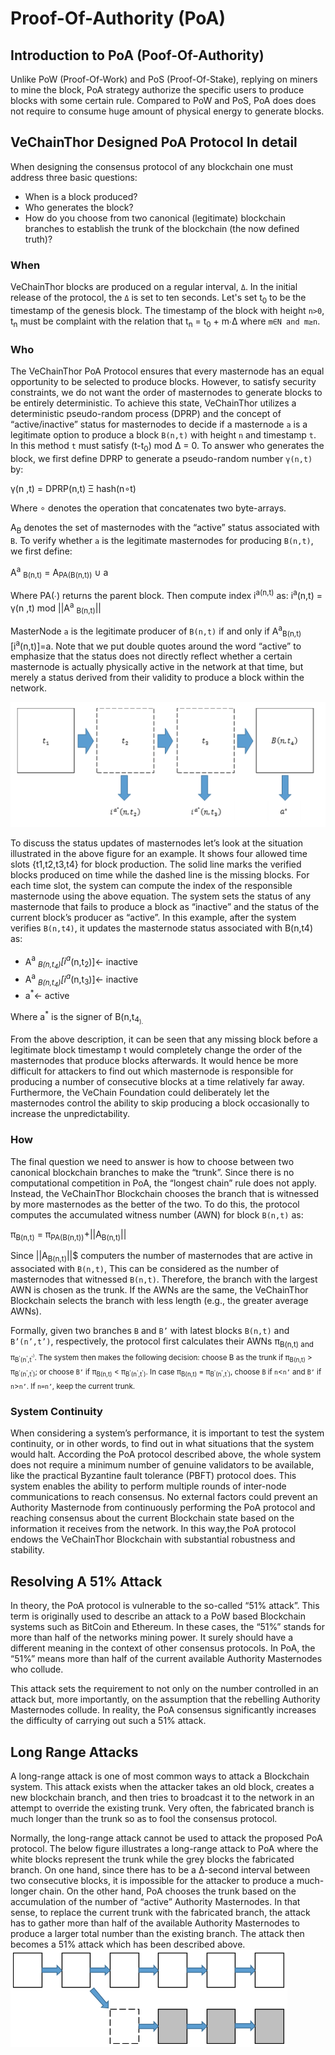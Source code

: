 # Proof-Of-Authority (PoA)

## Introduction to PoA (Poof-Of-Authority)
Unlike PoW (Proof-Of-Work) and PoS (Proof-Of-Stake), replying on miners to mine the block, PoA strategy authorize the specific users to produce blocks with some certain rule. Compared to PoW and PoS, PoA does does not require to consume huge amount of physical energy to generate blocks. 

## VeChainThor Designed PoA Protocol In detail
When designing the consensus protocol of any blockchain one must address three basic questions:

* When is a block produced?
* Who generates the block?
* How do you choose from two canonical (legitimate) blockchain branches to establish the trunk of the blockchain (the now defined truth)?

### When

VeChainThor blocks are produced on a regular interval, `Δ`. In the initial release of the protocol, the `Δ` is set to ten seconds. Let's set t<sub>0</sub> to be the timestamp of the genesis block. The timestamp of the block with height `n>0`, t<sub>n</sub> must be complaint with the relation that t<sub>n</sub> = t<sub>0</sub> + m∙Δ where `m∈N and m≥n`. 


### Who

The VeChainThor PoA Protocol ensures that every masternode has an equal opportunity to be selected to produce blocks. However, to satisfy security constraints, we do not want the order of masternodes to generate blocks to be entirely deterministic. To achieve this state, VeChainThor utilizes a deterministic pseudo-random process (DPRP) and the concept of “active/inactive” status for masternodes to decide if a masternode `a` is a legitimate option to produce a block `B(n,t)` with height `n` and timestamp `t`. In this method `t` must satisfy (t-t<sub>0</sub>) mod Δ = 0. To answer who generates the block, we first define DPRP to generate a pseudo-random number `γ(n,t)` by:

γ(n ,t) = DPRP(n,t) Ξ hash(n∘t)

Where ∘ denotes the operation that concatenates two byte-arrays.

A<sub>B</sub> denotes the set of masternodes with the “active” status associated with `B`. To verify whether `a` is the legitimate masternodes for producing `B(n,t)`, we first define:

A<sup>a</sup> <sub>B(n,t)</sub> = A<sub>PA(B(n,t))</sub> ∪ a

Where PA(∙) returns the parent block. Then compute index i<sup>a(n,t)</sup> as:
i<sup>a</sup>(n,t) = γ(n ,t) mod ||A<sup>a</sup> <sub>B(n,t)</sub>||

MasterNode `a` is the legitimate producer of `B(n,t)` if and only if A<sup>a</sup><sub>B(n,t)</sub>[i<sup>a</sup>(n,t)]=a. Note that we put double quotes around the word “active” to emphasize that the status does not directly reflect whether a certain masternode is actually physically active in the network at that time, but merely a status derived from their validity to produce a block within the network.

![Image of DPRP](DPRP.png)


To discuss the status updates of masternodes let’s look at the situation illustrated in the above figure for an example. It shows four allowed time slots {t1,t2,t3,t4} for block production. The solid line marks the verified blocks produced on time while the dashed line is the missing blocks. For each time slot, the system can compute the index of the responsible masternode using the above equation. The system sets the status of any masternode that fails to produce a block as “inactive” and the status of the current block’s producer as “active”. In this example, after the system verifies `B(n,t4)`, it updates the masternode status associated with B(n,t4) as:

* A<sup>a<sup>*</sup></sup> <sub>B(n,t<sub>4</sub>)</sub>[i<sup>a<sup>*</sup></sup>(n,t<sub>2</sub>)]<- inactive
* A<sup>a<sup>*</sup></sup> <sub>B(n,t<sub>4</sub>)</sub>[i<sup>a<sup>*</sup></sup>(n,t<sub>3</sub>)]<- inactive
* a<sup>*</sup><- active


Where a<sup>*</sup> is the signer of B(n,t<sub>4<sub>).

From the above description, it can be seen that any missing block before a legitimate block timestamp t would completely change the order of the masternodes that produce blocks afterwards. It would hence be more difficult for attackers to find out which masternode is responsible for producing a number of consecutive blocks at a time relatively far away. Furthermore, the VeChain Foundation could deliberately let the masternodes control the ability to skip producing a block occasionally to increase the unpredictability.



### How

The final question we need to answer is how to choose between two canonical blockchain branches to make the “trunk”. Since there is no computational competition in PoA, the “longest chain” rule does not apply. Instead, the VeChainThor Blockchain chooses the branch that is witnessed by more masternodes as the better of the two. To do this, the protocol computes the accumulated witness number (AWN) for block `B(n,t)` as:

π<sub>B(n,t)</sub> = π<sub>PA(B(n,t))</sub>+||A<sub>B(n,t)</sub>||

Since ||A<sub>B(n,t)</sub>||$ computers the number of masternodes that are active in associated with `B(n,t)`, This can be considered as the number of masternodes that witnessed `B(n,t)`. Therefore, the branch with the largest AWN is chosen as the trunk. If the AWNs are the same, the VeChainThor Blockchain selects the branch with less length (e.g., the greater average AWNs).

Formally, given two branches `B` and `B’` with latest blocks `B(n,t)` and `B’(n’,t’)`, respectively, the protocol first calculates their AWNs π<sub>B(n,t) and π<sub>B<sup>'</sup>(n<sup>'</sup>,t<sup>'<sup>)</sub>. The system then makes the following decision: choose B as the trunk if π<sub>B(n,t)</sub> > π<sub>B<sup>'</sup>(n<sup>'</sup>,t<sup>'</sup>)</sub>; or choose `B’` if π<sub>B(n,t)</sub> < π<sub>B<sup>'</sup>(n<sup>'</sup>,t<sup>'</sup>)</sub>. In case π<sub>B(n,t)</sub> = π<sub>B<sup>'</sup>(n<sup>'</sup>,t<sup>'</sup>)</sub>, choose `B` if `n`<`n’` and `B’` if `n`>`n’`. If `n=n’`, keep the current trunk.



### System Continuity
When considering a system’s performance, it is important to test the system continuity, or in other words, to find out in what situations that the system would halt. According the PoA protocol described above, the whole system does not require a minimum number of genuine validators to be available, like the practical Byzantine fault tolerance (PBFT) protocol does. This system enables the ability to perform multiple rounds of inter-node communications to reach consensus. No external factors could prevent an Authority Masternode from continuously performing the PoA protocol and reaching consensus about the current Blockchain state based on the information it receives from the network. In this way,the PoA protocol endows the VeChainThor Blockchain with substantial robustness and stability.


## Resolving A 51% Attack
In theory, the PoA protocol is vulnerable to the so-called “51% attack”. This term is originally used to describe an attack to a PoW based Blockchain systems such as BitCoin and Ethereum. In these cases, the “51%” stands for more than half of the networks mining power. It surely should have a different meaning in the context of other consensus protocols. In PoA, the “51%” means more than half of the current available Authority Masternodes who collude.

This attack sets the requirement to not only on the number controlled in an attack but, more importantly, on the assumption that the rebelling Authority Masternodes collude. In reality, the PoA consensus significantly increases the difficulty of carrying out such a 51% attack.

## Long Range Attacks
A long-range attack is one of most common ways to attack a Blockchain system. This attack exists when the attacker takes an old block, creates a new blockchain branch, and then tries to broadcast it to the network in an attempt to override the existing trunk. Very often, the fabricated branch is much longer than the trunk so as to fool the consensus protocol.

Normally, the long-range attack cannot be used to attack the proposed PoA protocol. The below figure illustrates a long-range attack to PoA where the white blocks represent the trunk while the grey blocks the fabricated branch. On one hand, since there has to be a ∆-second interval between two consecutive blocks, it is impossible for the attacker to produce a much-longer chain. On the other hand, PoA chooses the trunk based on the accumulation of the number of “active” Authority Masternodes. In that sense, to replace the current trunk with the fabricated branch, the attack has to gather more than half of the available Authority Masternodes to produce a larger total number than the existing branch. The attack then becomes a 51% attack which has been described above.
![Image of Attack](Attack.png)
